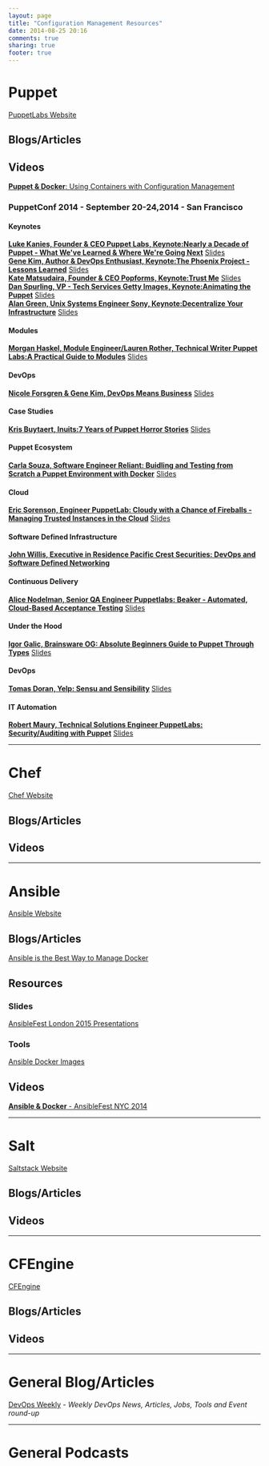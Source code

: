 ```yaml
---
layout: page
title: "Configuration Management Resources"
date: 2014-08-25 20:16
comments: true
sharing: true
footer: true
---
```

# Puppet

[PuppetLabs Website](http://www.puppetlabs.com)

## Blogs/Articles

## Videos

[**Puppet & Docker**: Using Containers with Configuration Management](http://puppetlabs.com/webinars/puppet-docker-using-containers-configuration-management)

### __PuppetConf 2014__ - September 20-24,2014 - San Francisco
#### Keynotes
[**Luke Kanies, Founder &amp; CEO Puppet Labs, Keynote:Nearly a Decade of Puppet - What We've Learned &amp; Where We're Going Next**](https://puppetlabs.com/presentations/keynote-nearly-decade-puppet-what-weve-learned-and-where-were-going-next-luke-kanies) [Slides](https://www.slideshare.net/slideshow/embed_code/39545495#)<br/>
[**Gene Kim, Author &amp; DevOps Enthusiast, Keynote:The Phoenix Project - Lessons Learned**](https://www.youtube.com/watch?v=aYy5OdUifqc) [Slides](http://www.slideshare.net/PuppetLabs/keynote-the-phoenix-project-lessons-learned-puppetconf-2014)<br/>
[**Kate Matsudaira, Founder &amp; CEO Popforms, Keynote:Trust Me**](https://www.youtube.com/watch?v=X9OAhZnT0io) [Slides](http://www.slideshare.net/PuppetLabs/keynote-trust-me-puppetconf-2014)<br/>
[**Dan Spurling, VP - Tech Services Getty Images, Keynote:Animating the Puppet**](https://www.youtube.com/watch?v=OCfZzjTCtrc) [Slides](http://www.slideshare.net/PuppetLabs/keynote-animating-the-puppet-creating-a-culture-of-puppet-adoption-dan-spurling-getty-images)<br/>
[**Alan Green, Unix Systems Engineer Sony, Keynote:Decentralize Your Infrastructure**](https://www.youtube.com/watch?v=TDxNar1qQrA) [Slides](http://www.slideshare.net/PuppetLabs/keynote-decentralize-your-infrastructure-alan-green-sony-computer-entertainment-america)<br/>
#### Modules
[**Morgan Haskel, Module Engineer/Lauren Rother, Technical Writer Puppet Labs:A Practical Guide to Modules**](https://www.youtube.com/watch?v=Z6Y63gtzPUY) [Slides](http://www.slideshare.net/PuppetLabs/a-practical-guide-to-modules-lauren-rother-puppet-labs-morgan-haskel-puppet-labs)<br/>
#### DevOps
[**Nicole Forsgren &amp; Gene Kim, DevOps Means Business**](https://www.youtube.com/watch?v=MUIPTtXfq2E) [Slides](http://www.slideshare.net/PuppetLabs/devops-means-business-gene-kim-it-revolution-press-nicole-forsgren-velasquez-utah-state-university)<br/> 
#### Case Studies
[**Kris Buytaert, Inuits:7 Years of Puppet Horror Stories**](https://www.youtube.com/watch?v=zSlTBMNSfpU) [Slides](http://www.slideshare.net/PuppetLabs/7-puppet-horror-stories-in-7-years-puppetconf-2014)<br/>
#### Puppet Ecosystem
[**Carla Souza, Software Engineer Reliant: Buidling and Testing from Scratch a Puppet Environment with Docker**](https://www.youtube.com/watch?v=uCzmkn45AVE) [Slides](http://www.slideshare.net/PuppetLabs/puppet-conf2014)<br/>
#### Cloud
[**Eric Sorenson, Engineer PuppetLab: Cloudy with a Chance of Fireballs - Managing Trusted Instances in the Cloud**](https://www.youtube.com/watch?v=AP3Gl_5vtGA) [Slides](http://www.slideshare.net/PuppetLabs/sorenson-fireballspuppet-conf2014)<br/>
#### Software Defined Infrastructure
[**John Willis, Executive in Residence Pacific Crest Securities: DevOps and Software Defined Networking**](https://www.youtube.com/watch?v=MbzSWk5AF_U)<br/>
#### Continuous Delivery
[**Alice Nodelman, Senior QA Engineer Puppetlabs: Beaker - Automated, Cloud-Based Acceptance Testing**](https://www.youtube.com/watch?v=3AYvSdQ3EAE) [Slides](http://www.slideshare.net/PuppetLabs/beaker-automated-cloudbased-acceptance-testing-puppetconf-2014)<br/>
#### Under the Hood
[**Igor Galic, Brainsware OG: Absolute Beginners Guide to Puppet Through Types**](https://www.youtube.com/watch?v=r8ZP421lJvI) [Slides](http://www.slideshare.net/PuppetLabs/absolute-beginners-guide-to-puppet-through-types-igor-galic-brainsware-og)<br/>
#### DevOps
[**Tomas Doran, Yelp: Sensu and Sensibility**](https://www.youtube.com/watch?v=0VfSmITEOHM) [Slides](http://www.slideshare.net/PuppetLabs/130pm-210pm-tomas-doran-track-1-puppetconf2014-sensu)<br/>
#### IT Automation
[**Robert Maury, Technical Solutions Engineer PuppetLabs: Security/Auditing with Puppet**](https://www.youtube.com/watch?v=iOns67jskjE) [Slides](http://www.slideshare.net/PuppetLabs/auditingsecurity-with-puppet-puppetconf-2014)<br/>

---

# Chef

[Chef Website](http://www.getchef.com)

## Blogs/Articles

## Videos

---

# Ansible

[Ansible Website](http://www.ansible.com)

## Blogs/Articles

[Ansible is the Best Way to Manage Docker](http://www.ansible.com/docker)

## Resources

### Slides
[AnsibleFest London 2015 Presentations](http://www.ansible.com/blog/ansiblefest-london-presentations)

### Tools
[Ansible Docker Images](https://registry.hub.docker.com/repos/ansible/)

## Videos
[**Ansible &amp; Docker** - AnsibleFest NYC 2014](http://www.youtube.com/watch?v=oZ45v8AeE7k)

---

# Salt

[Saltstack Website](http://www.saltstack.com)

## Blogs/Articles

## Videos

---

# CFEngine

[CFEngine](http://www.cfengine.com)

## Blogs/Articles

## Videos

---

# General Blog/Articles

[DevOps Weekly](http://www.devopsweekly.com/) - _Weekly DevOps News, Articles, Jobs, Tools and Event round-up_

---
# General Podcasts
